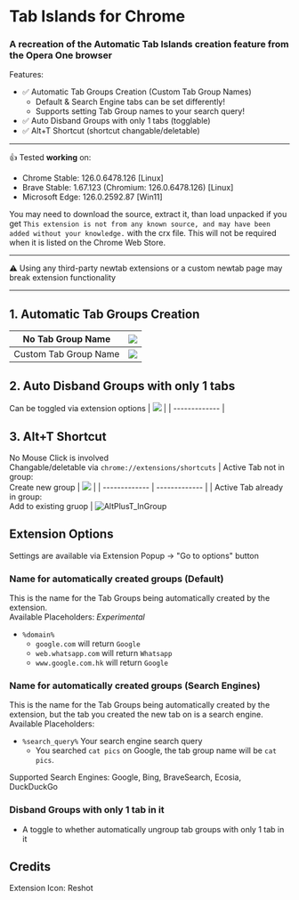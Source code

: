 # Tab Islands for Chrome
### A recreation of the Automatic Tab Islands creation feature from the Opera One browser

Features:<br>
- ✅ Automatic Tab Groups Creation (Custom Tab Group Names)<br>
  - Default & Search Engine tabs can be set differently!
  - Supports setting Tab Group names to your search query!
- ✅ Auto Disband Groups with only 1 tabs (togglable)<br>
- ✅ Alt+T Shortcut (shortcut changable/deletable)

---
👍 Tested **working** on:<br>
- Chrome Stable: 126.0.6478.126 [Linux]
- Brave	Stable: 1.67.123 (Chromium: 126.0.6478.126) [Linux]
- Microsoft Edge: 126.0.2592.87 [Win11]
  
You may need to download the source, extract it, than load unpacked if you get `This extension is not from any known source, and may have been added without your knowledge.` with the crx file. This will not be required when it is listed on the Chrome Web Store.

---
⚠️ Using any third-party newtab extensions or a custom newtab page may break extension functionality

---
## 1. Automatic Tab Groups Creation
| No Tab Group Name     | ![](https://github.com/SpookyKipper/TabIslandsForChrome/blob/main/repo_assets/AutoCreateNoName.gif)      | 
| ------------- | ------------- | 
| Custom Tab Group Name          | ![](https://github.com/SpookyKipper/TabIslandsForChrome/blob/main/repo_assets/AutoCreateWithName.gif)         | 



## 2. Auto Disband Groups with only 1 tabs 
Can be toggled via extension options
| ![](https://github.com/SpookyKipper/TabIslandsForChrome/blob/main/repo_assets/AutoDisband.gif) |
| ------------- |

## 3. Alt+T Shortcut 
No Mouse Click is involved <br>
Changable/deletable via `chrome://extensions/shortcuts`
| Active Tab not in group: <br> Create new group | ![](https://github.com/SpookyKipper/TabIslandsForChrome/blob/main/repo_assets/AltPlusT.gif) |
| ------------- | ------------- |
| Active Tab already in group: <br> Add to existing gruop | ![AltPlusT_InGroup](https://github.com/user-attachments/assets/514657e2-44a1-456c-9875-4f14bd333b8d)




## Extension Options
Settings are available via Extension Popup -> "Go to options" button
### Name for automatically created groups (Default)
This is the name for the Tab Groups being automatically created by the extension. <br>
Available Placeholders: *Experimental*<br>
- `%domain%`
  - `google.com` will return `Google`
  - `web.whatsapp.com` will return `Whatsapp`
  - `www.google.com.hk` will return `Google`
### Name for automatically created groups (Search Engines)
This is the name for the Tab Groups being automatically created by the extension, but the tab you created the new tab on is a search engine.<br>
Available Placeholders:<br>
- `%search_query%` Your search engine search query
  - You searched `cat pics` on Google, the tab group name will be `cat pics`.

Supported Search Engines: Google, Bing, BraveSearch, Ecosia, DuckDuckGo
### Disband Groups with only 1 tab in it
- A toggle to whether automatically ungroup tab groups with only 1 tab in it



## Credits
Extension Icon: Reshot
